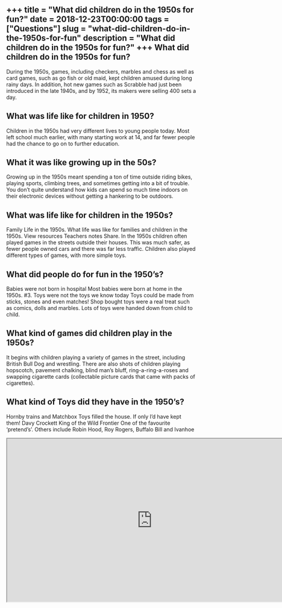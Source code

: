 +++
title = "What did children do in the 1950s for fun?"
date = 2018-12-23T00:00:00
tags = ["Questions"]
slug = "what-did-children-do-in-the-1950s-for-fun"
description = "What did children do in the 1950s for fun?"
+++
What did children do in the 1950s for fun?
------------------------------------------

During the 1950s, games, including checkers, marbles and chess as well as card games, such as go fish or old maid, kept children amused during long rainy days. In addition, hot new games such as Scrabble had just been introduced in the late 1940s, and by 1952, its makers were selling 400 sets a day.

What was life like for children in 1950?
----------------------------------------

Children in the 1950s had very different lives to young people today. Most left school much earlier, with many starting work at 14, and far fewer people had the chance to go on to further education.

What it was like growing up in the 50s?
---------------------------------------

Growing up in the 1950s meant spending a ton of time outside riding bikes, playing sports, climbing trees, and sometimes getting into a bit of trouble. You don’t quite understand how kids can spend so much time indoors on their electronic devices without getting a hankering to be outdoors.

What was life like for children in the 1950s?
---------------------------------------------

Family Life in the 1950s. What life was like for families and children in the 1950s. View resources Teachers notes Share. In the 1950s children often played games in the streets outside their houses. This was much safer, as fewer people owned cars and there was far less traffic. Children also played different types of games, with more simple toys.

What did people do for fun in the 1950’s?
-----------------------------------------

Babies were not born in hospital Most babies were born at home in the 1950s. #3. Toys were not the toys we know today Toys could be made from sticks, stones and even matches! Shop bought toys were a real treat such as comics, dolls and marbles. Lots of toys were handed down from child to child.

What kind of games did children play in the 1950s?
--------------------------------------------------

It begins with children playing a variety of games in the street, including British Bull Dog and wrestling. There are also shots of children playing hopscotch, pavement chalking, blind man’s bluff, ring-a-ring-a-roses and swapping cigarette cards (collectable picture cards that came with packs of cigarettes).

What kind of Toys did they have in the 1950’s?
----------------------------------------------

Hornby trains and Matchbox Toys filled the house. If only I’d have kept them! Davy Crockett King of the Wild Frontier One of the favourite ‘pretend’s’. Others include Robin Hood, Roy Rogers, Buffalo Bill and Ivanhoe

<iframe allow="accelerometer; autoplay; clipboard-write; encrypted-media; gyroscope; picture-in-picture" allowfullscreen="" class="__youtube_prefs__  epyt-is-override  no-lazyload" data-no-lazy="1" data-origheight="433" data-origwidth="770" data-skipgform_ajax_framebjll="" height="433" id="_ytid_31226" loading="lazy" src="https://www.youtube.com/embed/DFfaxktY-48?enablejsapi=1&autoplay=0&cc_load_policy=0&cc_lang_pref=&iv_load_policy=1&loop=0&modestbranding=0&rel=1&fs=1&playsinline=0&autohide=2&theme=dark&color=red&controls=1&" title="YouTube player" width="770"></iframe>